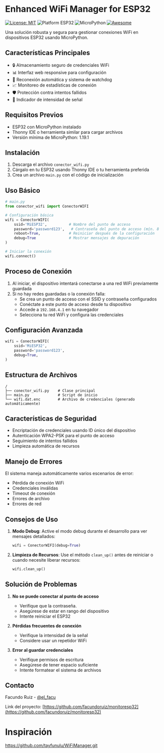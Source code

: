 # Enhanced WiFi Manager for ESP32
[![License: MIT](https://img.shields.io/badge/License-MIT-yellow.svg)](https://opensource.org/licenses/MIT)
![Platform ESP32](https://img.shields.io/badge/platform-ESP32-blue.svg)
![MicroPython](https://img.shields.io/badge/MicroPython-Latest-green.svg)
[![Awesome](https://awesome.re/badge.svg)](https://awesome.re)

Una solución robusta y segura para gestionar conexiones WiFi en dispositivos ESP32 usando MicroPython.

## Características Principales

- 🔒 Almacenamiento seguro de credenciales WiFi
- 📊 Interfaz web responsive para configuración
- 🔄 Reconexión automática y sistema de watchdog
- 📈 Monitoreo de estadísticas de conexión
- 🛡️ Protección contra intentos fallidos
- 📶 Indicador de intensidad de señal

## Requisitos Previos

- ESP32 con MicroPython instalado
- Thonny IDE o herramienta similar para cargar archivos
- Versión mínima de MicroPython: 1.19.1

## Instalación

1. Descarga el archivo `conector_wifi.py`
2. Cárgalo en tu ESP32 usando Thonny IDE o tu herramienta preferida
3. Crea un archivo `main.py` con el código de inicialización

## Uso Básico

```python
# main.py
from conector_wifi import ConectorWIFI

# Configuración básica
wifi = ConectorWIFI(
    ssid='MiESP32',          # Nombre del punto de acceso
    password='password123',   # Contraseña del punto de acceso (mín. 8 caracteres)
    reboot=True,             # Reiniciar después de la configuración
    debug=True               # Mostrar mensajes de depuración
)

# Iniciar la conexión
wifi.connect()
```

## Proceso de Conexión

1. Al iniciar, el dispositivo intentará conectarse a una red WiFi previamente guardada
2. Si no hay redes guardadas o la conexión falla:
   - Se crea un punto de acceso con el SSID y contraseña configurados
   - Conéctate a este punto de acceso desde tu dispositivo
   - Accede a `192.168.4.1` en tu navegador
   - Selecciona tu red WiFi y configura las credenciales

## Configuración Avanzada

```python
wifi = ConectorWIFI(
    ssid='MiESP32',
    password='password123',
    debug=True,
)
```

## Estructura de Archivos
```
/
├── conector_wifi.py    # Clase principal
├── main.py             # Script de inicio
└── wifi.dat.enc        # Archivo de credenciales (generado automáticamente)
```

## Características de Seguridad

- Encriptación de credenciales usando ID único del dispositivo
- Autenticación WPA2-PSK para el punto de acceso
- Seguimiento de intentos fallidos
- Limpieza automática de recursos

## Manejo de Errores

El sistema maneja automáticamente varios escenarios de error:

- Pérdida de conexión WiFi
- Credenciales inválidas
- Timeout de conexión
- Errores de archivo
- Errores de red

## Consejos de Uso

1. **Modo Debug**: Active el modo debug durante el desarrollo para ver mensajes detallados:
   ```python
   wifi = ConectorWIFI(debug=True)
   ```

2. **Limpieza de Recursos**: Use el método `clean_up()` antes de reiniciar o cuando necesite liberar recursos:
   ```python
   wifi.clean_up()
   ```

## Solución de Problemas

1. **No se puede conectar al punto de acceso**
   - Verifique que la contraseña.
   - Asegúrese de estar en rango del dispositivo
   - Intente reiniciar el ESP32

2. **Pérdidas frecuentes de conexión**
   - Verifique la intensidad de la señal
   - Considere usar un repetidor WiFi

3. **Error al guardar credenciales**
   - Verifique permisos de escritura
   - Asegúrese de tener espacio suficiente
   - Intente formatear el sistema de archivos


## Contacto

Facundo Ruiz - [@el_facu](https://x.com/el_facu)


Link del proyecto: [https://github.com/facundoruiz/monitoresp32](https://github.com/facundoruiz/monitoresp32)


# Inspiración
https://github.com/tayfunulu/WiFiManager.git